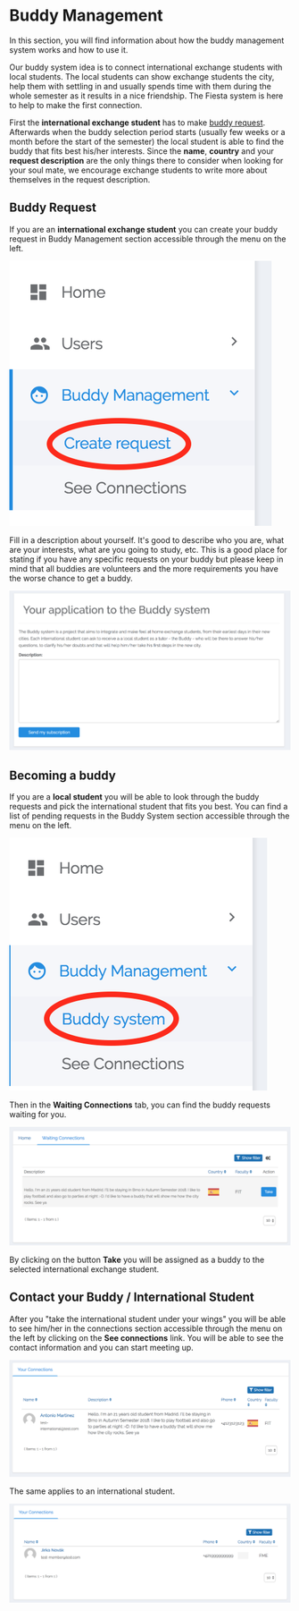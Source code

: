 # Buddy Management
In this section, you will find information about how the buddy management system works and how to use it.

Our buddy system idea is to connect international exchange students with local students. The local students can show exchange students the city, help them with settling in and usually spends time with them during the whole semester as it results in a nice friendship. The Fiesta system is here to help to make the first connection.

First the **international exchange student** has to make [buddy request](#buddy-request). Afterwards when the buddy selection period starts (usually few weeks or a month before the start of the semester) the local student is able to find the buddy that fits best his/her interests. Since the **name**, **country** and your **request description** are the only things there to consider when looking for your soul mate, we encourage exchange students to write more about themselves in the request description.

## Buddy Request

If you are an **international exchange student** you can create your buddy request in Buddy Management section accessible through the menu on the left.

![Create Request Menu Link](./create-request-menu.png)

Fill in a description about yourself. It's good to describe who you are, what are your interests, what are you going to study, etc. This is a good place for stating if you have any specific requests on your buddy but please keep in mind that all buddies are volunteers and the more requirements you have the worse chance to get a buddy.

![Buddy Request Form](./request-form.png)

## Becoming a buddy

If you are a **local student** you will be able to look through the buddy requests and pick the international student that fits you best. You can find a list of pending requests in the Buddy System section accessible through the menu on the left.

![Buddy System Menu Link](./waiting-connections-menu.png)

Then in the **Waiting Connections** tab, you can find the buddy requests waiting for you.

![Buddy Request List](./request-list.png)

By clicking on the button **Take** you will be assigned as a buddy to the selected international exchange student.

## Contact your Buddy / International Student

After you "take the international student under your wings" you will be able to see him/her in the connections section accessible through the menu on the left by clicking on the **See connections** link. You will be able to see the contact information and you can start meeting up.

![See Connections Local Student](./your-connections-international.png)

The same applies to an international student.

![See Connections Local Student](./your-connections-local.png)